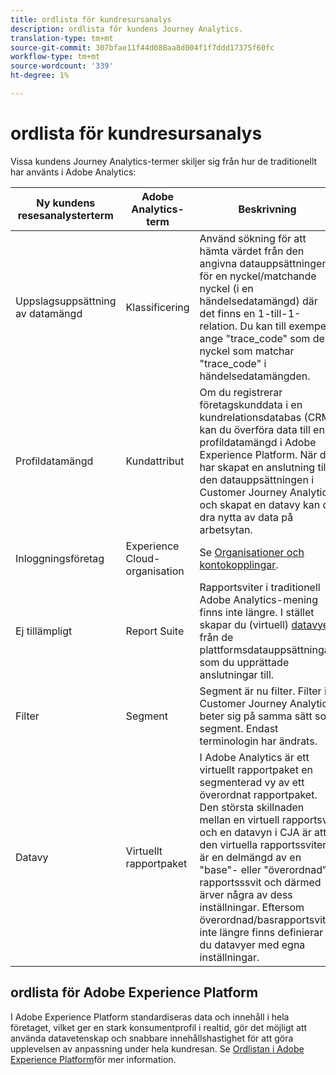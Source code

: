 ```yaml
---
title: ordlista för kundresursanalys
description: ordlista för kundens Journey Analytics.
translation-type: tm+mt
source-git-commit: 307bfae11f44d088aa8d004f1f7ddd17375f60fc
workflow-type: tm+mt
source-wordcount: '339'
ht-degree: 1%

---
```



# ordlista för kundresursanalys

Vissa kundens Journey Analytics-termer skiljer sig från hur de traditionellt har använts i Adobe Analytics:

| Ny kundens resesanalysterterm | Adobe Analytics-term | Beskrivning |
|---|---|---|
| Uppslagsuppsättning av datamängd | Klassificering | Använd sökning för att hämta värdet från den angivna datauppsättningen för en nyckel/matchande nyckel (i en händelsedatamängd) där det finns en 1-till-1-relation. Du kan till exempel ange &quot;trace_code&quot; som den nyckel som matchar &quot;trace_code&quot; i händelsedatamängden. |
| Profildatamängd | Kundattribut | Om du registrerar företagskunddata i en kundrelationsdatabas (CRM) kan du överföra data till en profildatamängd i Adobe Experience Platform. När du har skapat en anslutning till den datauppsättningen i Customer Journey Analytics och skapat en datavy kan du dra nytta av data på arbetsytan. |
| Inloggningsföretag | Experience Cloud-organisation | Se [Organisationer och kontokopplingar](https://docs.adobe.com/content/help/en/core-services/interface/manage-users-and-products/organizations.html#topic_C31CB834F109465A82ED57FF0563B3F1). |
| Ej tillämpligt | Report Suite | Rapportsviter i traditionell Adobe Analytics-mening finns inte längre. I stället skapar du (virtuell) [datavyer](/help/data-views/create-dataview.md) från de plattformsdatauppsättningar som du upprättade anslutningar till. |
| Filter | Segment | Segment är nu filter. Filter i Customer Journey Analytics beter sig på samma sätt som segment. Endast terminologin har ändrats. |
| Datavy | Virtuellt rapportpaket | I Adobe Analytics är ett virtuellt rapportpaket en segmenterad vy av ett överordnat rapportpaket. Den största skillnaden mellan en virtuell rapportsvit och en datavyn i CJA är att den virtuella rapportssviten är en delmängd av en &quot;base&quot;- eller &quot;överordnad&quot; rapportsssvit och därmed ärver några av dess inställningar. Eftersom överordnad/basrapportsviter inte längre finns definierar du datavyer med egna inställningar. |

## ordlista för Adobe Experience Platform

I Adobe Experience Platform standardiseras data och innehåll i hela företaget, vilket ger en stark konsumentprofil i realtid, gör det möjligt att använda datavetenskap och snabbare innehållshastighet för att göra upplevelsen av anpassning under hela kundresan.
Se [Ordlistan i Adobe Experience Platform](https://www.adobe.io/apis/experienceplatform/home/services/acp-glossary.html)för mer information.
